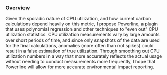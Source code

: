 ### Overview

Given the sporadic nature of CPU utilization, and how current carbon calculations depend heavily on this metric, I propose Powerline, a plugin that uses polynomial regression and other techniques to "even out" CPU utilization statistics. CPU utilization measurements vary by large amounts over short periods of time, and since only snapshots of the data are used for the final calculations, anomalies (more often than not spikes) could result in a false estimation of true utilization. Through smoothing out CPU utilization numbers in a way that more accurately reflects the actual usage without needing to conduct measurements more frequently, I hope that Powerline will allow for more accurate environmental impact reporting.
